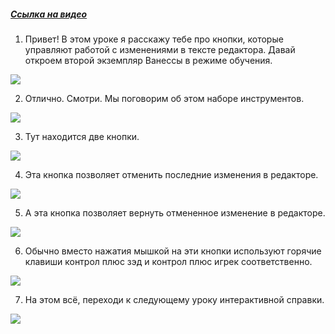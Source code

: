 ﻿##### [Ссылка на видео](https://youtu.be/SaFRtHU5W-c)

001. Привет! В этом уроке я расскажу тебе про кнопки, которые управляют работой с изменениями в тексте редактора. Давай откроем второй экземпляр Ванессы в режиме обучения.

![](https://vanessa-files.do.bit-erp.ru/Doc/1.2.041.1/MD/Глава02/images/000_КнопкиВернутьОтменитьИзменения.png)

002. Отлично. Смотри. Мы поговорим об этом наборе инструментов.

![](https://vanessa-files.do.bit-erp.ru/Doc/1.2.041.1/MD/Глава02/images/003_КнопкиВернутьОтменитьИзменения.png)

003. Тут находится две кнопки.

![](https://vanessa-files.do.bit-erp.ru/Doc/1.2.041.1/MD/Глава02/images/006_КнопкиВернутьОтменитьИзменения.png)

004. Эта кнопка позволяет отменить последние изменения в редакторе.

![](https://vanessa-files.do.bit-erp.ru/Doc/1.2.041.1/MD/Глава02/images/010_КнопкиВернутьОтменитьИзменения.png)

005. А эта кнопка позволяет вернуть отмененное изменение в редакторе.

![](https://vanessa-files.do.bit-erp.ru/Doc/1.2.041.1/MD/Глава02/images/016_КнопкиВернутьОтменитьИзменения.png)

006. Обычно вместо нажатия мышкой на эти кнопки используют горячие клавиши контрол плюс зэд и контрол плюс игрек соответственно.

![](https://vanessa-files.do.bit-erp.ru/Doc/1.2.041.1/MD/Глава02/images/019_КнопкиВернутьОтменитьИзменения.png)

007. На этом всё, переходи к следующему уроку интерактивной справки.

![](https://vanessa-files.do.bit-erp.ru/Doc/1.2.041.1/MD/Глава02/images/020_КнопкиВернутьОтменитьИзменения.png)

